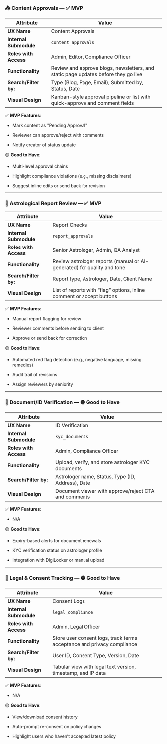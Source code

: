 ### 📤 **Content Approvals** — ✅ **MVP**

|Attribute|Value|
|---|---|
|**UX Name**|Content Approvals|
|**Internal Submodule**|`content_approvals`|
|**Roles with Access**|Admin, Editor, Compliance Officer|
|**Functionality**|Review and approve blogs, newsletters, and static page updates before they go live|
|**Search/Filter by:**|Type (Blog, Page, Email), Submitted by, Status, Date|
|**Visual Design**|Kanban-style approval pipeline or list with quick-approve and comment fields|

✅ **MVP Features**:

- Mark content as "Pending Approval"
    
- Reviewer can approve/reject with comments
    
- Notify creator of status update
    

🟡 **Good to Have**:

- Multi-level approval chains
    
- Highlight compliance violations (e.g., missing disclaimers)
    
- Suggest inline edits or send back for revision
    

---

### 📑 **Astrological Report Review** — ✅ **MVP**

|Attribute|Value|
|---|---|
|**UX Name**|Report Checks|
|**Internal Submodule**|`report_approvals`|
|**Roles with Access**|Senior Astrologer, Admin, QA Analyst|
|**Functionality**|Review astrologer reports (manual or AI-generated) for quality and tone|
|**Search/Filter by:**|Report type, Astrologer, Date, Client Name|
|**Visual Design**|List of reports with “flag” options, inline comment or accept buttons|

✅ **MVP Features**:

- Manual report flagging for review
    
- Reviewer comments before sending to client
    
- Approve or send back for correction
    

🟡 **Good to Have**:

- Automated red flag detection (e.g., negative language, missing remedies)
    
- Audit trail of revisions
    
- Assign reviewers by seniority
    

---

### 📄 **Document/ID Verification** — 🟡 **Good to Have**

|Attribute|Value|
|---|---|
|**UX Name**|ID Verification|
|**Internal Submodule**|`kyc_documents`|
|**Roles with Access**|Admin, Compliance Officer|
|**Functionality**|Upload, verify, and store astrologer KYC documents|
|**Search/Filter by:**|Astrologer name, Status, Type (ID, Address), Date|
|**Visual Design**|Document viewer with approve/reject CTA and comments|

✅ **MVP Features**:

- N/A
    

🟡 **Good to Have**:

- Expiry-based alerts for document renewals
    
- KYC verification status on astrologer profile
    
- Integration with DigiLocker or manual upload
    

---

### 📜 **Legal & Consent Tracking** — 🟡 **Good to Have**

|Attribute|Value|
|---|---|
|**UX Name**|Consent Logs|
|**Internal Submodule**|`legal_compliance`|
|**Roles with Access**|Admin, Legal Officer|
|**Functionality**|Store user consent logs, track terms acceptance and privacy compliance|
|**Search/Filter by:**|User ID, Consent Type, Version, Date|
|**Visual Design**|Tabular view with legal text version, timestamp, and IP data|

✅ **MVP Features**:

- N/A
    

🟡 **Good to Have**:

- View/download consent history
    
- Auto-prompt re-consent on policy changes
    
- Highlight users who haven’t accepted latest policy